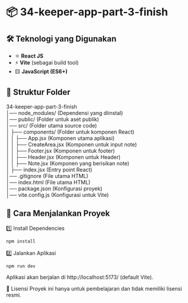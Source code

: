 # 📦 34-keeper-app-part-3-finish

## 🛠 Teknologi yang Digunakan

- ⚛️ **React JS**
- ⚡ **Vite** (sebagai build tool)
- 🟨 **JavaScript (ES6+)**

## 📁 Struktur Folder

34-keeper-app-part-3-finish  
│── node_modules/ (Dependensi yang diinstal)  
│── public/ (Folder untuk aset publik)  
│── src/ (Folder utama source code)  
│ ├── components/ (Folder untuk komponen React)  
│ │ ├── App.jsx (Komponen utama aplikasi)  
│ │ ├── CreateArea.jsx (Komponen untuk input note)  
│ │ ├── Footer.jsx (Komponen untuk footer)  
│ │ ├── Header.jsx (Komponen untuk Header)  
│ │ ├── Note.jsx (Komponen yang berisikan note)  
│ ├── index.jsx (Entry point React)  
│── .gitignore (File utama HTML)  
│── index.html (File utama HTML)  
│── package.json (Konfigurasi proyek)  
│── vite.config.js (Konfigurasi untuk Vite)

## 🚀 Cara Menjalankan Proyek

1️⃣ Install Dependencies

```sh
npm install
```

2️⃣ Jalankan Aplikasi

```sh
npm run dev
```

Aplikasi akan berjalan di http://localhost:5173/ (default Vite).

📜 Lisensi
Proyek ini hanya untuk pembelajaran dan tidak memiliki lisensi resmi.

